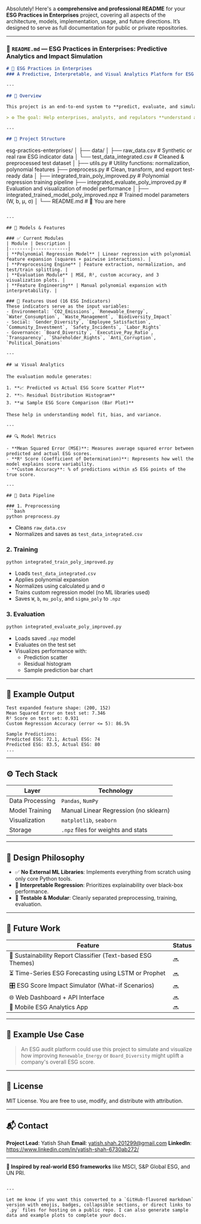 Absolutely! Here's a **comprehensive and professional README** for your **ESG Practices in Enterprises** project, covering all aspects of the architecture, models, implementation, usage, and future directions. It’s designed to serve as full documentation for public or private repositories.

---

### 📘 `README.md` — ESG Practices in Enterprises: Predictive Analytics and Impact Simulation

```markdown
# 🌿 ESG Practices in Enterprises
### A Predictive, Interpretable, and Visual Analytics Platform for ESG Score Modeling

---

## 📌 Overview

This project is an end-to-end system to **predict, evaluate, and simulate ESG (Environmental, Social, and Governance) scores** for companies based on structured ESG indicators. Built from scratch using only `NumPy` and `Pandas`, it demonstrates a transparent, customizable machine learning pipeline with polynomial regression and feature engineering.

> ⚙️ The goal: Help enterprises, analysts, and regulators **understand and simulate ESG performance** through interpretable models and accurate predictions.

---

## 📂 Project Structure

```
esg-practices-enterprises/
│
├── data/
│   ├── raw_data.csv                    # Synthetic or real raw ESG indicator data
│   └── test_data_integrated.csv        # Cleaned & preprocessed test dataset
│
├── utils.py                            # Utility functions: normalization, polynomial features
├── preprocess.py                       # Clean, transform, and export test-ready data
│
├── integrated_train_poly_improved.py  # Polynomial regression training pipeline
├── integrated_evaluate_poly_improved.py # Evaluation and visualization of model performance
│
├── integrated_trained_model_poly_improved.npz  # Trained model parameters (W, b, μ, σ)
│
└── README.md                           # 📄 You are here
```

---

## 🧠 Models & Features

### ✅ Current Modules
| Module | Description |
|--------|-------------|
| **Polynomial Regression Model** | Linear regression with polynomial feature expansion (squares + pairwise interactions). |
| **Preprocessing Engine** | Feature extraction, normalization, and test/train splitting. |
| **Evaluation Module** | MSE, R², custom accuracy, and 3 visualization plots. |
| **Feature Engineering** | Manual polynomial expansion with interpretability. |

### 🔬 Features Used (16 ESG Indicators)
These indicators serve as the input variables:
- Environmental: `CO2_Emissions`, `Renewable_Energy`, `Water_Consumption`, `Waste_Management`, `Biodiversity_Impact`
- Social: `Gender_Diversity`, `Employee_Satisfaction`, `Community_Investment`, `Safety_Incidents`, `Labor_Rights`
- Governance: `Board_Diversity`, `Executive_Pay_Ratio`, `Transparency`, `Shareholder_Rights`, `Anti_Corruption`, `Political_Donations`

---

## 📊 Visual Analytics

The evaluation module generates:

1. **📈 Predicted vs Actual ESG Score Scatter Plot**
2. **📉 Residual Distribution Histogram**
3. **📊 Sample ESG Score Comparison (Bar Plot)**

These help in understanding model fit, bias, and variance.

---

## 🔍 Model Metrics

- **Mean Squared Error (MSE)**: Measures average squared error between predicted and actual ESG scores.
- **R² Score (Coefficient of Determination)**: Represents how well the model explains score variability.
- **Custom Accuracy**: % of predictions within ±5 ESG points of the true score.

---

## 💾 Data Pipeline

### 1. Preprocessing
```bash
python preprocess.py
```
- Cleans `raw_data.csv`
- Normalizes and saves as `test_data_integrated.csv`

### 2. Training
```bash
python integrated_train_poly_improved.py
```
- Loads `test_data_integrated.csv`
- Applies polynomial expansion
- Normalizes using calculated μ and σ
- Trains custom regression model (no ML libraries used)
- Saves `W`, `b`, `mu_poly`, and `sigma_poly` to `.npz`

### 3. Evaluation
```bash
python integrated_evaluate_poly_improved.py
```
- Loads saved `.npz` model
- Evaluates on the test set
- Visualizes performance with:
  - Prediction scatter
  - Residual histogram
  - Sample prediction bar chart

---

## 🧪 Example Output

```
Test expanded feature shape: (200, 152)
Mean Squared Error on test set: 7.346
R² Score on test set: 0.931
Custom Regression Accuracy (error <= 5): 86.5%

Sample Predictions:
Predicted ESG: 72.1, Actual ESG: 74
Predicted ESG: 83.5, Actual ESG: 80
...
```

---

## ⚙️ Tech Stack

| Layer | Technology |
|-------|------------|
| Data Processing | `Pandas`, `NumPy` |
| Model Training | Manual Linear Regression (no sklearn) |
| Visualization | `matplotlib`, `seaborn` |
| Storage | `.npz` files for weights and stats |

---

## 🧠 Design Philosophy

- ✅ **No External ML Libraries**: Implements everything from scratch using only core Python tools.
- 🧮 **Interpretable Regression**: Prioritizes explainability over black-box performance.
- 🧪 **Testable & Modular**: Cleanly separated preprocessing, training, evaluation.

---

## 🚧 Future Work

| Feature | Status |
|--------|--------|
| 🧾 Sustainability Report Classifier (Text-based ESG Themes) | 🔜 |
| ⏳ Time-Series ESG Forecasting using LSTM or Prophet | 🔜 |
| 🎛 ESG Score Impact Simulator (What-if Scenarios) | 🔜 |
| 🌐 Web Dashboard + API Interface | 🔜 |
| 📲 Mobile ESG Analytics App | 🔜 |

---

## 📌 Example Use Case

> An ESG audit platform could use this project to simulate and visualize how improving `Renewable_Energy` or `Board_Diversity` might uplift a company's overall ESG score.

---

## 🧾 License

MIT License. You are free to use, modify, and distribute with attribution.

---

## 📬 Contact

**Project Lead**: Yatish Shah
**Email**: yatish.shah.201299@gmail.com 
**LinkedIn**: https://www.linkedin.com/in/yatish-shah-6730ab272/

---

**🔗 Inspired by real-world ESG frameworks** like MSCI, S&P Global ESG, and UN PRI.

```

---

Let me know if you want this converted to a `GitHub-flavored markdown` version with emojis, badges, collapsible sections, or direct links to `.py` files for hosting on a public repo. I can also generate sample data and example plots to complete your docs.
